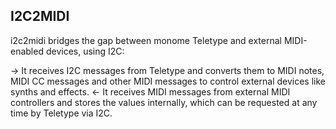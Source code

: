 ## I2C2MIDI

i2c2midi bridges the gap between monome Teletype and external MIDI-enabled devices, using I2C:

→ It receives I2C messages from Teletype and converts them to MIDI notes, MIDI CC messages and other MIDI messages to control external devices like synths and effects.
← It receives MIDI messages from external MIDI controllers and stores the values internally, which can be requested at any time by Teletype via I2C.